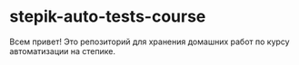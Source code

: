 # stepik-auto-tests-course
Всем привет! Это репозиторий для хранения домашних работ по курсу автоматизации на степике.